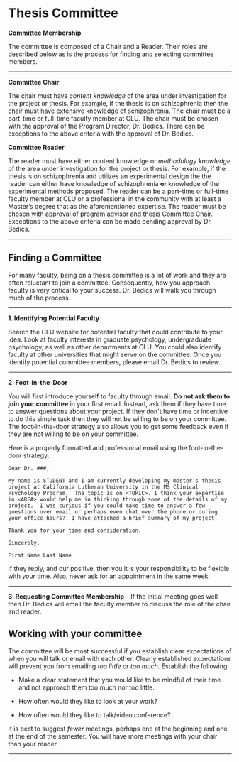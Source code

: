 # Thesis Committee

**Committee Membership**

The committee is composed of a Chair and a Reader.  Their roles are described below as is the process for finding and selecting committee members. 

___

**Committee Chair**

The chair must have *content knowledge* of the area under investigation for the project or thesis. For example, if the thesis is on schizophrenia then the chair must have extensive knowledge of schizophrenia.  The chair must be a part-time or full-time faculty member at CLU. The chair must be chosen with the approval of the Program Director, Dr. Bedics.  There can be exceptions to the above criteria with the approval of Dr. Bedics. 

**Committee Reader**

The reader must have either content knowledge or *methodology knowledge* of the area under investigation for the project or thesis. For example, if the thesis is on schizophrenia and utilizes an experimental design the the reader can either have knowledge of schizophrenia **or** knowledge of the experimental methods proposed.  The reader can be a part-time or full-time faculty member at CLU or a professional in the community with at least a Master’s degree that as the aforementioned expertise. The reader must be chosen with approval of program advisor and thesis Committee Chair. Exceptions to the above criteria can be made pending approval by Dr. Bedics. 

___


## Finding a Committee

For many faculty, being on a thesis committee is a lot of work and they are often reluctant to join a committee. Consequently, how you approach faculty is very critical to your success. Dr. Bedics will walk you through much of the process. 

___

**1. Identifying Potential Faculty**

Search the CLU website for potential faculty that could contribute to your idea.  Look at faculty interests in graduate psychology, undergraduate psychology, as well as other departments at CLU.  You could also identify faculty at other universities that might serve on the committee.  Once you identify potential committee members, please email Dr. Bedics to review. 

___

**2.	Foot-in-the-Door** 

You will first introduce yourself to faculty through email.  **Do not ask them to join your committee** in your first email.  Instead, ask them if they have time to answer questions about your project. If they don't have time or incentive to do this simple task then they will not be willing to be on your committee. The foot-in-the-door strategy also allows you to get some feedback even if they are not willing to be on your committee.  

Here is a properly formatted and professional email using the foot-in-the-door strategy:

```
Dear Dr. ###,

My name is STUDENT and I am currently developing my master’s thesis project at California Lutheran University in the MS Clinical Psychology Program.  The topic is on <TOPIC>. I think your expertise in <AREA> would help me in thinking through some of the details of my project.  I was curious if you could make time to answer a few questions over email or perhaps even chat over the phone or during your office hours?  I have attached a brief summary of my project.

Thank you for your time and consideration.

Sincerely,

First Name Last Name
```

If they reply, and our positive, then you it is your responsibility to be flexible with *your* time.  Also, never ask for an appointment in the same week.  

___

**3.	Requesting Committee Membership** – If the initial meeting goes well then Dr. Bedics will email the faculty member to discuss the role of the chair and reader.  

## Working with your committee

The committee will be most successful if you establish clear expectations of when you will talk or email with each other.  Clearly established expectations will prevent you from emailing *too little* or *too much*. Establish the following:
  
  * Make a clear statement that you would like to be mindful of their time and not approach them too much nor too little.
  
  * How often would they like to look at your work?
  
  * How often would they like to talk/video conference?

It is best to suggest *fewer* meetings, perhaps one at the beginning and one at the end of the semester. You will have more meetings with your chair than your reader.  

___











